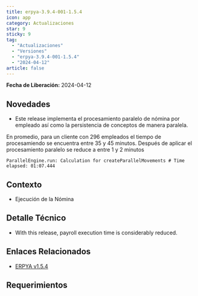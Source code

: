 ```yaml
---
title: erpya-3.9.4-001-1.5.4
icon: app
category: Actualizaciones
star: 9
sticky: 9
tag:
  - "Actualizaciones"
  - "Versiones"
  - "erpya-3.9.4-001-1.5.4"
  - "2024-04-12"
article: false
---
```


**Fecha de Liberación:** 2024-04-12

## Novedades

- Este release implementa el procesamiento paralelo de nómina por empleado así como la persistencia de conceptos de manera paralela.

En promedio, para un cliente con 296 empleados el tiempo de procesamiendo se encuentra entre 35 y 45 minutos. Después de aplicar el procesamiento paralelo se reduce a entre 1 y 2 minutos

```
ParallelEngine.run: Calculation for createParallelMovements # Time elapsed: 01:07.444
```

## Contexto

- Ejecución de la Nómina

## Detalle Técnico

- With this release, payroll execution time is considerably reduced.

## Enlaces Relacionados

- [ERPYA v1.5.4](https://github.com/erpya/adempiere_patch_zk/releases/tag/1.5.4)

## Requerimientos
